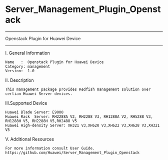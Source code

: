 # Server_Management_Plugin_Openstack
****************************************************************************
Openstack Plugin for Huawei Device
****************************************************************************

I. General Information

    Name   :  Openstack Plugin for Huawei Device
    Category: management
    Version:  1.0

II. Description

    This management package provides Redfish management solution over certian Huawei Server devices.

III.Supported Device

	Huawei Blade Server: E9000
	Huawei Rack  Server: RH2288A V2, RH2288 V3, RH1288A V2, RH5288 V3, RH1288H V5, RH2288H V5,RH2488 V5
	Huawei High-density Server: XH321 V3,XH620 V3,XH622 V3,XH628 V3,XH321 V5

V. Additional Resources

    For more information consult User Guide. https://github.com/Huawei/Server_Management_Plugin_Openstack
